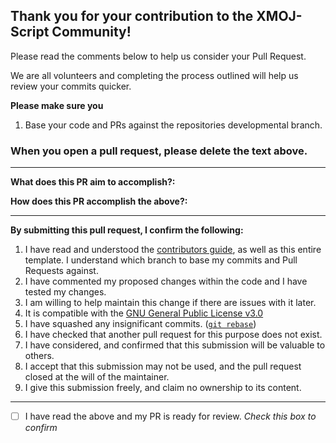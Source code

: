 ## Thank you for your contribution to the XMOJ-Script Community!

Please read the comments below to help us consider your Pull Request.

We are all volunteers and completing the process outlined will help us review your commits quicker.

**Please make sure you**

1. Base your code and PRs against the repositories developmental branch.

### When you open a pull request, please delete the text above.
---

**What does this PR aim to accomplish?:**

<!--- Replace this with detailed description, screenshots (if necessary), as well as links to any relevant GitHub issues -->

**How does this PR accomplish the above?:**

<!--- Replace this with a detailed description (such as a changelog) and screenshots (if necessary) of the implemented fix -->

---
**By submitting this pull request, I confirm the following:**

1. I have read and understood the [contributors guide](https://github.com/XMOJ-Script-dev/XMOJ-Script/blob/dev/CONTRIBUTING.md), as well as this entire template. I understand which branch to base my commits and Pull Requests against.
2. I have commented my proposed changes within the code and I have tested my changes.
3. I am willing to help maintain this change if there are issues with it later.
4. It is compatible with the [GNU General Public License v3.0](https://github.com/XMOJ-Script-dev/XMOJ-Script/blob/dev/LICENSE)
5. I have squashed any insignificant commits. ([`git rebase`](http://gitready.com/advanced/2009/02/10/squashing-commits-with-rebase.html))
6. I have checked that another pull request for this purpose does not exist.
7. I have considered, and confirmed that this submission will be valuable to others.
8. I accept that this submission may not be used, and the pull request closed at the will of the maintainer.
9. I give this submission freely, and claim no ownership to its content.

---
- [ ] I have read the above and my PR is ready for review. *Check this box to confirm*
